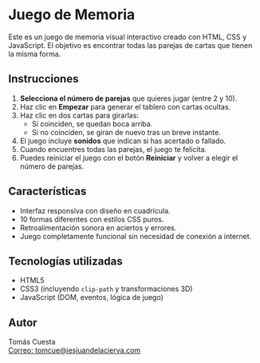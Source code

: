 # Juego de Memoria

Este es un juego de memoria visual interactivo creado con HTML, CSS y JavaScript. El objetivo es encontrar todas las parejas de cartas que tienen la misma forma.

## Instrucciones

1. **Selecciona el número de parejas** que quieres jugar (entre 2 y 10).
2. Haz clic en **Empezar** para generar el tablero con cartas ocultas.
3. Haz clic en dos cartas para girarlas:
   - Si coinciden, se quedan boca arriba.
   - Si no coinciden, se giran de nuevo tras un breve instante.
4. El juego incluye **sonidos** que indican si has acertado o fallado.
5. Cuando encuentres todas las parejas, el juego te felicita.
6. Puedes reiniciar el juego con el botón **Reiniciar** y volver a elegir el número de parejas.

## Características

- Interfaz responsiva con diseño en cuadrícula.
- 10 formas diferentes con estilos CSS puros.
- Retroalimentación sonora en aciertos y errores.
- Juego completamente funcional sin necesidad de conexión a internet.

## Tecnologías utilizadas

- HTML5
- CSS3 (incluyendo `clip-path` y transformaciones 3D)
- JavaScript (DOM, eventos, lógica de juego)

## Autor

Tomás Cuesta  
[Correo: tomcue@iesjuandelacierva.com](mailto:tomcue@iesjuandelacierva.com)
